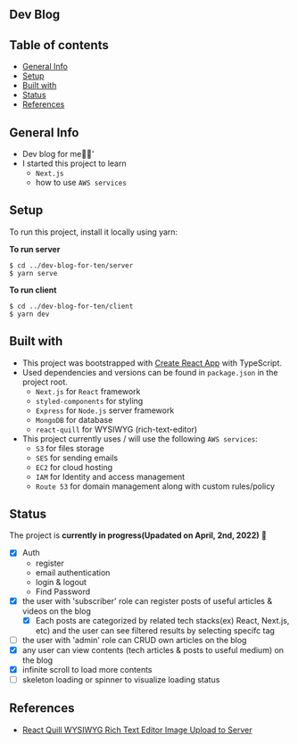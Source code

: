 ## Dev Blog

## Table of contents

- [General Info](#general-info)
- [Setup](#setup)
- [Built with](#built-with)
- [Status](#status)
- [References](#references)

## General Info

- Dev blog for me🦝✨'
- I started this project to learn 
  - `Next.js`
  - how to use `AWS services`

## Setup

To run this project, install it locally using yarn:

**To run server**

```
$ cd ../dev-blog-for-ten/server
$ yarn serve
```

**To run client**

```
$ cd ../dev-blog-for-ten/client
$ yarn dev
```

## Built with

- This project was bootstrapped with [Create React App](https://github.com/facebook/create-react-app) with TypeScript.
- Used dependencies and versions can be found in `package.json` in the project root.
  - `Next.js` for `React` framework
  - `styled-components` for styling
  - `Express` for `Node.js` server framework
  - `MongoDB` for database
  - `react-quill` for WYSIWYG (rich-text-editor)
- This project currently uses / will use the following `AWS services`:
  - `S3` for files storage
  - `SES` for sending emails
  - `EC2` for cloud hosting
  - `IAM` for Identity and access management
  - `Route 53` for domain management along with custom rules/policy

## Status

The project is **currently in progress(Upadated on April, 2nd, 2022)** 🐫

- [x] Auth
  - register
  - email authentication
  - login & logout
  - Find Password
- [x] the user with 'subscriber' role can register posts of useful articles & videos on the blog
  - [x] Each posts are categorized by related tech stacks(ex) React, Next.js, etc) and the user can see filtered results by selecting specifc tag
- [ ] the user with 'admin' role can CRUD own articles on the blog
- [x] any user can view contents (tech articles & posts to useful medium) on the blog
- [x] infinite scroll to load more contents
- [ ] skeleton loading or spinner to visualize loading status

## References
- [React Quill WYSIWYG Rich Text Editor Image Upload to Server](https://kaloraat.com/index.php/articles/react-quill-wysiwyg-rich-text-editor-image-upload-to-server)
